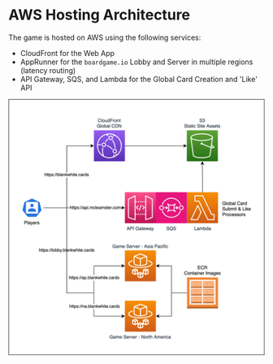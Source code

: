 # AWS Hosting Architecture
The game is hosted on AWS using the following services:
- CloudFront for the Web App
- AppRunner for the `boardgame.io` Lobby and Server in multiple regions (latency routing)
- API Gateway, SQS, and Lambda for the Global Card Creation and 'Like' API

![AWS Hosting Architecture](./img/aws.svg)